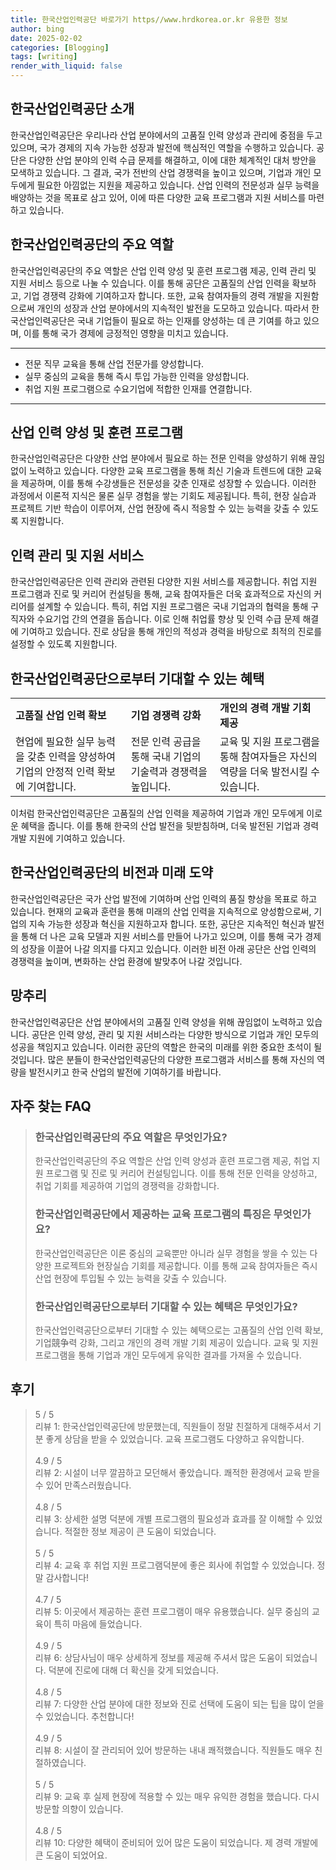 ```yaml
---
title: 한국산업인력공단 바로가기 https//www.hrdkorea.or.kr 유용한 정보
author: bing
date: 2025-02-02
categories: [Blogging]
tags: [writing]
render_with_liquid: false
---
```



<h2 id='산업인력공단소개'>한국산업인력공단 소개</h2>

<p>한국산업인력공단은 우리나라 산업 분야에서의 고품질 인력 양성과 관리에 중점을 두고 있으며, 국가 경제의 지속 가능한 성장과 발전에 핵심적인 역할을 수행하고 있습니다. 공단은 다양한 산업 분야의 인력 수급 문제를 해결하고, 이에 대한 체계적인 대처 방안을 모색하고 있습니다. 그 결과, 국가 전반의 산업 경쟁력을 높이고 있으며, 기업과 개인 모두에게 필요한 아낌없는 지원을 제공하고 있습니다. 산업 인력의 전문성과 실무 능력을 배양하는 것을 목표로 삼고 있어, 이에 따른 다양한 교육 프로그램과 지원 서비스를 마련하고 있습니다.</p>

<h2 id='주요역할'>한국산업인력공단의 주요 역할</h2>

<p>한국산업인력공단의 주요 역할은 산업 인력 양성 및 훈련 프로그램 제공, 인력 관리 및 지원 서비스 등으로 나눌 수 있습니다. 이를 통해 공단은 고품질의 산업 인력을 확보하고, 기업 경쟁력 강화에 기여하고자 합니다. 또한, 교육 참여자들의 경력 개발을 지원함으로써 개인의 성장과 산업 분야에서의 지속적인 발전을 도모하고 있습니다. 따라서 한국산업인력공단은 국내 기업들이 필요로 하는 인재를 양성하는 데 큰 기여를 하고 있으며, 이를 통해 국가 경제에 긍정적인 영향을 미치고 있습니다.</p>

<hr />

<ul>
    <li>전문 직무 교육을 통해 산업 전문가를 양성합니다.</li>
    <li>실무 중심의 교육을 통해 즉시 투입 가능한 인력을 양성합니다.</li>
    <li>취업 지원 프로그램으로 수요기업에 적합한 인재를 연결합니다.</li>
</ul>

<hr />

<h2 id='교육프로그램'>산업 인력 양성 및 훈련 프로그램</h2>

<p>한국산업인력공단은 다양한 산업 분야에서 필요로 하는 전문 인력을 양성하기 위해 끊임없이 노력하고 있습니다. 다양한 교육 프로그램을 통해 최신 기술과 트렌드에 대한 교육을 제공하며, 이를 통해 수강생들은 전문성을 갖춘 인재로 성장할 수 있습니다. 이러한 과정에서 이론적 지식은 물론 실무 경험을 쌓는 기회도 제공됩니다. 특히, 현장 실습과 프로젝트 기반 학습이 이루어져, 산업 현장에 즉시 적응할 수 있는 능력을 갖출 수 있도록 지원합니다.</p>

<h2 id='인력지원서비스'>인력 관리 및 지원 서비스</h2>

<p>한국산업인력공단은 인력 관리와 관련된 다양한 지원 서비스를 제공합니다. 취업 지원 프로그램과 진로 및 커리어 컨설팅을 통해, 교육 참여자들은 더욱 효과적으로 자신의 커리어를 설계할 수 있습니다. 특히, 취업 지원 프로그램은 국내 기업과의 협력을 통해 구직자와 수요기업 간의 연결을 돕습니다. 이로 인해 취업률 향상 및 인력 수급 문제 해결에 기여하고 있습니다. 진로 상담을 통해 개인의 적성과 경력을 바탕으로 최적의 진로를 설정할 수 있도록 지원합니다.</p>

<h2 id='기대되는혜택'>한국산업인력공단으로부터 기대할 수 있는 혜택</h2>

<table>
    <tr>
        <td><b>고품질 산업 인력 확보</b></td>
        <td><b>기업 경쟁력 강화</b></td>
        <td><b>개인의 경력 개발 기회 제공</b></td>
    </tr>
    <tr>
        <td>현업에 필요한 실무 능력을 갖춘 인력을 양성하여 기업의 안정적 인력 확보에 기여합니다.</td>
        <td>전문 인력 공급을 통해 국내 기업의 기술력과 경쟁력을 높입니다.</td>
        <td>교육 및 지원 프로그램을 통해 참여자들은 자신의 역량을 더욱 발전시킬 수 있습니다.</td>
    </tr>
</table>

<p>이처럼 한국산업인력공단은 고품질의 산업 인력을 제공하여 기업과 개인 모두에게 이로운 혜택을 줍니다. 이를 통해 한국의 산업 발전을 뒷받침하며, 더욱 발전된 기업과 경력 개발 지원에 기여하고 있습니다.</p>

<h2 id='미래비전'>한국산업인력공단의 비전과 미래 도약</h2>

<p>한국산업인력공단은 국가 산업 발전에 기여하며 산업 인력의 품질 향상을 목표로 하고 있습니다. 현재의 교육과 훈련을 통해 미래의 산업 인력을 지속적으로 양성함으로써, 기업의 지속 가능한 성장과 혁신을 지원하고자 합니다. 또한, 공단은 지속적인 혁신과 발전을 통해 더 나은 교육 모델과 지원 서비스를 만들어 나가고 있으며, 이를 통해 국가 경제의 성장을 이끌어 나갈 의지를 다지고 있습니다. 이러한 비전 아래 공단은 산업 인력의 경쟁력을 높이며, 변화하는 산업 환경에 발맞추어 나갈 것입니다.</p>

<h2 id='마무리'>망추리</h2>

<p>한국산업인력공단은 산업 분야에서의 고품질 인력 양성을 위해 끊임없이 노력하고 있습니다. 공단은 인력 양성, 관리 및 지원 서비스라는 다양한 방식으로 기업과 개인 모두의 성공을 책임지고 있습니다. 이러한 공단의 역할은 한국의 미래를 위한 중요한 초석이 될 것입니다. 많은 분들이 한국산업인력공단의 다양한 프로그램과 서비스를 통해 자신의 역량을 발전시키고 한국 산업의 발전에 기여하기를 바랍니다.</p>


<h2 id='자주_찾는_FAQ'>자주 찾는 FAQ</h2>
<div itemscope="" itemtype="https://schema.org/FAQPage"> 
<blockquote> 
<div itemscope="" itemprop="mainEntity" itemtype="https://schema.org/Question"> 
<h3 itemprop="name">한국산업인력공단의 주요 역할은 무엇인가요?</h3> 
<div itemscope="" itemprop="acceptedAnswer" itemtype="https://schema.org/Answer"> 
<span itemprop="text"> 
<p>한국산업인력공단의 주요 역할은 산업 인력 양성과 훈련 프로그램 제공, 취업 지원 프로그램 및 진로 및 커리어 컨설팅입니다. 이를 통해 전문 인력을 양성하고, 취업 기회를 제공하여 기업의 경쟁력을 강화합니다.</p> 
</span> 
</div> 
</div> 

<div itemscope="" itemprop="mainEntity" itemtype="https://schema.org/Question"> 
<h3 itemprop="name">한국산업인력공단에서 제공하는 교육 프로그램의 특징은 무엇인가요?</h3> 
<div itemscope="" itemprop="acceptedAnswer" itemtype="https://schema.org/Answer"> 
<span itemprop="text"> 
<p>한국산업인력공단은 이론 중심의 교육뿐만 아니라 실무 경험을 쌓을 수 있는 다양한 프로젝트와 현장실습 기회를 제공합니다. 이를 통해 교육 참여자들은 즉시 산업 현장에 투입될 수 있는 능력을 갖출 수 있습니다.</p> 
</span> 
</div> 
</div> 

<div itemscope="" itemprop="mainEntity" itemtype="https://schema.org/Question"> 
<h3 itemprop="name">한국산업인력공단으로부터 기대할 수 있는 혜택은 무엇인가요?</h3> 
<div itemscope="" itemprop="acceptedAnswer" itemtype="https://schema.org/Answer"> 
<span itemprop="text"> 
<p>한국산업인력공단으로부터 기대할 수 있는 혜택으로는 고품질의 산업 인력 확보, 기업競争력 강화, 그리고 개인의 경력 개발 기회 제공이 있습니다. 교육 및 지원 프로그램을 통해 기업과 개인 모두에게 유익한 결과를 가져올 수 있습니다.</p> 
</span> 
</div> 
</div> 
</blockquote> 
</div>
<h2 id='후기'>후기</h2>
<div itemscope itemtype="https://schema.org/Product">
  <blockquote>
  <div itemprop="review" itemscope itemtype="https://schema.org/Review">
      <div itemprop="reviewRating" itemscope itemtype="https://schema.org/Rating"> <span itemprop="ratingValue">5</span> / <span itemprop="bestRating">5</span> </div>
      <span itemprop="reviewBody">리뷰 1: 한국산업인력공단에 방문했는데, 직원들이 정말 친절하게 대해주셔서 기분 좋게 상담을 받을 수 있었습니다. 교육 프로그램도 다양하고 유익합니다.</span>
  </div>
  <br>
  <div itemprop="review" itemscope itemtype="https://schema.org/Review">
      <div itemprop="reviewRating" itemscope itemtype="https://schema.org/Rating"> <span itemprop="ratingValue">4.9</span> / <span itemprop="bestRating">5</span> </div>
      <span itemprop="reviewBody">리뷰 2: 시설이 너무 깔끔하고 모던해서 좋았습니다. 쾌적한 환경에서 교육 받을 수 있어 만족스러웠습니다.</span>
  </div>
  <br>
  <div itemprop="review" itemscope itemtype="https://schema.org/Review">
      <div itemprop="reviewRating" itemscope itemtype="https://schema.org/Rating"> <span itemprop="ratingValue">4.8</span> / <span itemprop="bestRating">5</span> </div>
      <span itemprop="reviewBody">리뷰 3: 상세한 설명 덕분에 개별 프로그램의 필요성과 효과를 잘 이해할 수 있었습니다. 적절한 정보 제공이 큰 도움이 되었습니다.</span>
  </div>
  <br>
  <div itemprop="review" itemscope itemtype="https://schema.org/Review">
      <div itemprop="reviewRating" itemscope itemtype="https://schema.org/Rating"> <span itemprop="ratingValue">5</span> / <span itemprop="bestRating">5</span> </div>
      <span itemprop="reviewBody">리뷰 4: 교육 후 취업 지원 프로그램덕분에 좋은 회사에 취업할 수 있었습니다. 정말 감사합니다!</span>
  </div>
  <br>
  <div itemprop="review" itemscope itemtype="https://schema.org/Review">
      <div itemprop="reviewRating" itemscope itemtype="https://schema.org/Rating"> <span itemprop="ratingValue">4.7</span> / <span itemprop="bestRating">5</span> </div>
      <span itemprop="reviewBody">리뷰 5: 이곳에서 제공하는 훈련 프로그램이 매우 유용했습니다. 실무 중심의 교육이 특히 마음에 들었습니다.</span>
  </div>
  <br>
  <div itemprop="review" itemscope itemtype="https://schema.org/Review">
      <div itemprop="reviewRating" itemscope itemtype="https://schema.org/Rating"> <span itemprop="ratingValue">4.9</span> / <span itemprop="bestRating">5</span> </div>
      <span itemprop="reviewBody">리뷰 6: 상담사님이 매우 상세하게 정보를 제공해 주셔서 많은 도움이 되었습니다. 덕분에 진로에 대해 더 확신을 갖게 되었습니다.</span>
  </div>
  <br>
  <div itemprop="review" itemscope itemtype="https://schema.org/Review">
      <div itemprop="reviewRating" itemscope itemtype="https://schema.org/Rating"> <span itemprop="ratingValue">4.8</span> / <span itemprop="bestRating">5</span> </div>
      <span itemprop="reviewBody">리뷰 7: 다양한 산업 분야에 대한 정보와 진로 선택에 도움이 되는 팁을 많이 얻을 수 있었습니다. 추천합니다!</span>
  </div>
  <br>
  <div itemprop="review" itemscope itemtype="https://schema.org/Review">
      <div itemprop="reviewRating" itemscope itemtype="https://schema.org/Rating"> <span itemprop="ratingValue">4.9</span> / <span itemprop="bestRating">5</span> </div>
      <span itemprop="reviewBody">리뷰 8: 시설이 잘 관리되어 있어 방문하는 내내 쾌적했습니다. 직원들도 매우 친절하였습니다.</span>
  </div>
  <br>
  <div itemprop="review" itemscope itemtype="https://schema.org/Review">
      <div itemprop="reviewRating" itemscope itemtype="https://schema.org/Rating"> <span itemprop="ratingValue">5</span> / <span itemprop="bestRating">5</span> </div>
      <span itemprop="reviewBody">리뷰 9: 교육 후 실제 현장에 적용할 수 있는 매우 유익한 경험을 했습니다. 다시 방문할 의향이 있습니다.</span>
  </div>
  <br>
  <div itemprop="review" itemscope itemtype="https://schema.org/Review">
      <div itemprop="reviewRating" itemscope itemtype="https://schema.org/Rating"> <span itemprop="ratingValue">4.8</span> / <span itemprop="bestRating">5</span> </div>
      <span itemprop="reviewBody">리뷰 10: 다양한 혜택이 준비되어 있어 많은 도움이 되었습니다. 제 경력 개발에 큰 도움이 되었어요.</span>
  </div>
  </blockquote>
</div>
